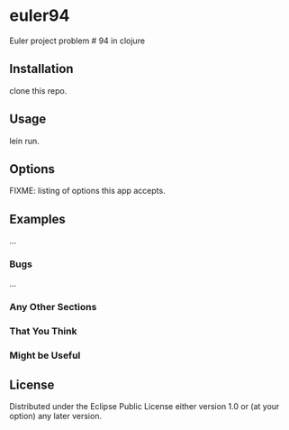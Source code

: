 # euler94

Euler project problem # 94 in clojure

## Installation

clone this repo.

## Usage
lein run.

## Options

FIXME: listing of options this app accepts.

## Examples

...

### Bugs

...

### Any Other Sections
### That You Think
### Might be Useful

## License



Distributed under the Eclipse Public License either version 1.0 or (at
your option) any later version.
